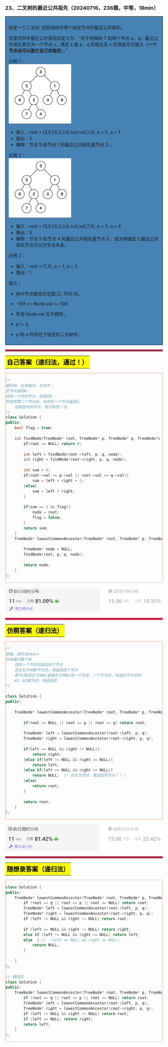 ### 23、二叉树的最近公共祖先（20240716，236题，中等，18min）
<div style="border: 1px solid black; padding: 10px; background-color: SteelBlue;">

给定一个二叉树, 找到该树中两个指定节点的最近公共祖先。

百度百科中最近公共祖先的定义为：“对于有根树 T 的两个节点 p、q，最近公共祖先表示为一个节点 x，满足 x 是 p、q 的祖先且 x 的深度尽可能大（**一个节点也可以是它自己的祖先**）。”

 

示例 1：  
![alt text](image/f7728f72ec1e8fb380c2234639a19e1.png)

- 输入：root = [3,5,1,6,2,0,8,null,null,7,4], p = 5, q = 1
- 输出：3
- 解释：节点 5 和节点 1 的最近公共祖先是节点 3 。

示例 2：  
![alt text](image/4aacda204b04200758c3a7d31cc2945.png)

- 输入：root = [3,5,1,6,2,0,8,null,null,7,4], p = 5, q = 4
- 输出：5
- 解释：节点 5 和节点 4 的最近公共祖先是节点 5 。因为根据定义最近公共祖先节点可以为节点本身。

示例 3：

- 输入：root = [1,2], p = 1, q = 2
- 输出：1
 

提示：

- 树中节点数目在范围 [2, 105] 内。
- -109 <= Node.val <= 109
- 所有 Node.val 互不相同 。
- p != q
- p 和 q 均存在于给定的二叉树中。

  </p>
</div>


<hr style="border-top: 5px solid #DC143C;">
<table>
  <tr>
    <td bgcolor="Yellow" style="padding: 5px; border: 0px solid black;">
      <span style="font-weight: bold; font-size: 20px;color: black;">
      自己答案（递归法，通过！）
      </span>
    </td>
  </tr>
</table>
<div style="padding: 0px; border: 1.5px solid LightSalmon; margin-bottom: 10px;">

```C++ {.line-numbers}
/*
遍历树，后续遍历，左右中；
空节点返回0；
找到一个对的节点，则返回1；
则找到第二个节点后，会存在一个节点返回2，
    这就是对的节点，但只返回一次。
*/
class Solution {
public:
    bool flag = true;

    int findNode(TreeNode* root, TreeNode* p, TreeNode* q, TreeNode*& node){
        if(root == NULL) return 0;

        int left = findNode(root->left, p, q, node);
        int right = findNode(root->right, p, q, node);

        int sum = 0;
        if(root->val == p->val || root->val == q->val){
            sum = left + right + 1;
        }else{
            sum = left + right;
        }

        if(sum == 2 && flag){
            node = root;
            flag = false;
        }
        return sum;
    }
    TreeNode* lowestCommonAncestor(TreeNode* root, TreeNode* p, TreeNode* q) {

        TreeNode* node = NULL;
        findNode(root, p, q, node);

        return node;
    }
};
```

</div>

![alt text](image/b3b2e6d7565eca20b3f1004a431836f.png)

<hr style="border-top: 5px solid #DC143C;">

<table>
  <tr>
    <td bgcolor="Yellow" style="padding: 5px; border: 0px solid black;">
      <span style="font-weight: bold; font-size: 20px;color: black;">
      仿照答案（递归法）
      </span>
    </td>
  </tr>
</table>

<div style="padding: 0px; border: 1.5px solid LightSalmon; margin-bottom: 10px">

```C++ {.line-numbers}
/*
思路，迭代法14min
后续遍历整个树
    找到一个节点则返回这个节点
    若左右子树都不为空，则返回这个节点
    若节点A的左子树A1或者右子树A2有一个为空，一个不为空，则返回不为空的
    A1、A2都为空，则返回空
*/

class Solution {
public:

    TreeNode* lowestCommonAncestor(TreeNode* root, TreeNode* p, TreeNode* q) {

        if(root == NULL || root == p || root == q) return root;

        TreeNode* left = lowestCommonAncestor(root->left, p, q);
        TreeNode* right = lowestCommonAncestor(root->right, p, q);

        if(left == NULL && right != NULL){
            return right;
        }else if(left != NULL && right == NULL){
            return left;
        }else if(left == NULL && right == NULL){
            return NULL;  // 左右为空时，要返回空节点！！！
        }else{
            return root;
        }

        return root;
    }
};

```
</div>

![alt text](image/900a7601e28c6ad6de50ef8ca1f6702.png)

<hr style="border-top: 5px solid #DC143C;">

<table>
  <tr>
    <td bgcolor="Yellow" style="padding: 5px; border: 0px solid black;">
      <span style="font-weight: bold; font-size: 20px;color: black;">
      随想录答案（递归法）
      </span>
    </td>
  </tr>
</table>

<div style="padding: 0px; border: 1.5px solid LightSalmon; margin-bottom: 10px">

```C++ {.line-numbers}
class Solution {
public:
    TreeNode* lowestCommonAncestor(TreeNode* root, TreeNode* p, TreeNode* q) {
        if (root == q || root == p || root == NULL) return root;
        TreeNode* left = lowestCommonAncestor(root->left, p, q);
        TreeNode* right = lowestCommonAncestor(root->right, p, q);
        if (left != NULL && right != NULL) return root;

        if (left == NULL && right != NULL) return right;
        else if (left != NULL && right == NULL) return left;
        else  { //  (left == NULL && right == NULL)
            return NULL;
        }

    }
};

// 精简后
class Solution {
public:
    TreeNode* lowestCommonAncestor(TreeNode* root, TreeNode* p, TreeNode* q) {
        if (root == q || root == p || root == NULL) return root;
        TreeNode* left = lowestCommonAncestor(root->left, p, q);
        TreeNode* right = lowestCommonAncestor(root->right, p, q);
        if (left != NULL && right != NULL) return root;
        if (left == NULL) return right;
        return left;
    }
};
```
</div>
